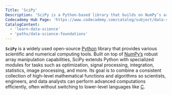 ```yaml
---
Title: 'SciPy'
Description: 'SciPy is a Python-based library that builds on NumPy’s array operations to provide a wide range of mathematical, scientific, and engineering tools.'
Codecademy Hub Page: 'https://www.codecademy.com/catalog/subject/data-science'
CatalogContent:
  - 'learn-data-science'
  - 'paths/data-science-foundations'
---
```


**`SciPy`** is a widely used open-source [Python](https://www.codecademy.com/enrolled/courses/learn-python-3) library that provides various scientific and numerical computing tools. Built on top of [NumPy’s](https://www.codecademy.com/resources/docs/numpy) robust array manipulation capabilities, SciPy extends Python with specialized modules for tasks such as optimization, signal processing, integration, statistics, image processing, and more. Its goal is to combine a consistent collection of high-level mathematical functions and algorithms so scientists, engineers, and data analysts can perform advanced computations efficiently, often without switching to lower-level languages like [C](https://www.codecademy.com/resources/docs/c).
